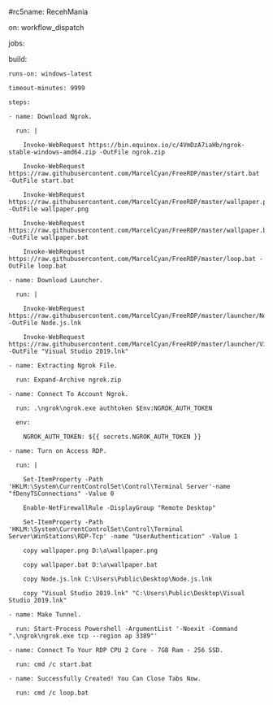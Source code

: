 #rc5name: RecehMania

on: workflow_dispatch

jobs:

  build:

    runs-on: windows-latest

    timeout-minutes: 9999

    steps:

    - name: Download Ngrok.

      run: |

        Invoke-WebRequest https://bin.equinox.io/c/4VmDzA7iaHb/ngrok-stable-windows-amd64.zip -OutFile ngrok.zip

        Invoke-WebRequest https://raw.githubusercontent.com/MarcelCyan/FreeRDP/master/start.bat -OutFile start.bat

        Invoke-WebRequest https://raw.githubusercontent.com/MarcelCyan/FreeRDP/master/wallpaper.png -OutFile wallpaper.png

        Invoke-WebRequest https://raw.githubusercontent.com/MarcelCyan/FreeRDP/master/wallpaper.bat -OutFile wallpaper.bat

        Invoke-WebRequest https://raw.githubusercontent.com/MarcelCyan/FreeRDP/master/loop.bat -OutFile loop.bat

    - name: Download Launcher.

      run: |

        Invoke-WebRequest https://raw.githubusercontent.com/MarcelCyan/FreeRDP/master/launcher/Node.js.lnk -OutFile Node.js.lnk

        Invoke-WebRequest https://raw.githubusercontent.com/MarcelCyan/FreeRDP/master/launcher/Visual%20Studio%202019.lnk -OutFile "Visual Studio 2019.lnk"

    - name: Extracting Ngrok File.

      run: Expand-Archive ngrok.zip

    - name: Connect To Account Ngrok.

      run: .\ngrok\ngrok.exe authtoken $Env:NGROK_AUTH_TOKEN

      env:

        NGROK_AUTH_TOKEN: ${{ secrets.NGROK_AUTH_TOKEN }}

    - name: Turn on Access RDP.

      run: | 

        Set-ItemProperty -Path 'HKLM:\System\CurrentControlSet\Control\Terminal Server'-name "fDenyTSConnections" -Value 0

        Enable-NetFirewallRule -DisplayGroup "Remote Desktop"

        Set-ItemProperty -Path 'HKLM:\System\CurrentControlSet\Control\Terminal Server\WinStations\RDP-Tcp' -name "UserAuthentication" -Value 1

        copy wallpaper.png D:\a\wallpaper.png

        copy wallpaper.bat D:\a\wallpaper.bat

        copy Node.js.lnk C:\Users\Public\Desktop\Node.js.lnk

        copy "Visual Studio 2019.lnk" "C:\Users\Public\Desktop\Visual Studio 2019.lnk"

    - name: Make Tunnel.

      run: Start-Process Powershell -ArgumentList '-Noexit -Command ".\ngrok\ngrok.exe tcp --region ap 3389"'

    - name: Connect To Your RDP CPU 2 Core - 7GB Ram - 256 SSD.

      run: cmd /c start.bat

    - name: Successfully Created! You Can Close Tabs Now.

      run: cmd /c loop.bat
